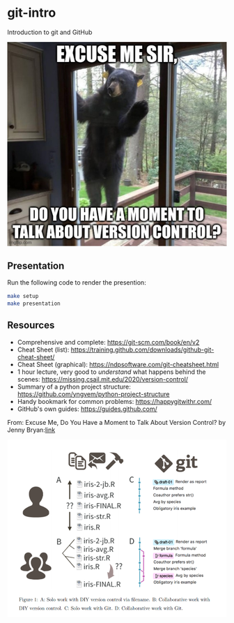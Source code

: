 # git-intro

Introduction to git and GitHub

![Excuse me Sir, do you have a moment to talk about version control?](images/excuse_me_sir.png)

## Presentation

Run the following code to render the presention:

```bash
make setup
make presentation
```

## Resources

- Comprehensive and complete: <https://git-scm.com/book/en/v2>
- Cheat Sheet (list): <https://training.github.com/downloads/github-git-cheat-sheet/>
- Cheat Sheet (graphical): <https://ndpsoftware.com/git-cheatsheet.html>
- 1 hour lecture, very good to _understand_ what happens behind the scenes: <https://missing.csail.mit.edu/2020/version-control/>
- Summary of a python project structure: <https://github.com/yngvem/python-project-structure>
- Handy bookmark for common problems: <https://happygitwithr.com/>
- GitHub's own guides: <https://guides.github.com/>

From: Excuse Me, Do You Have a Moment to Talk About Version Control? by Jenny Bryan:[link](https://www.semanticscholar.org/paper/Excuse-me%2C-do-you-have-a-moment-to-talk-about-Bryan/25756e04f126da30e26b447801a5e2d3e51e3154)

![advandage of git over multiple files and filenames](images/jenny_bryan.png)